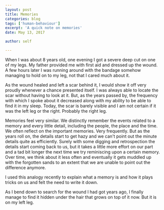 ```yaml
---
layout: post
title: Memories
categories: blog
tags: ['human-behaviour']
excerpt: 'A quick note on memories'
date: May 13, 2017

author: self

---
```


When I was about 8 years old, one evening I got a severe deep cut on
one of my legs. My father provided me with first aid and dressed up
the wound. A few hours later I was running around with the bandage
somehow managing to hold on to my leg, not that I cared much about it.

As the wound healed and left a scar behind it, I would show it off
very proudly whenever a chance presented itself. I was always able
to locate the scar without having to look at it. But, as the years
passed by, the frequency with which I spoke about it decreased along
with my ability to be able to find it in my sleep. Today, the scar is
barely visible and I am not certain if it was the left leg or the
right. Probably the right leg.

Memories feel very similar. We distinctly remember the events related
to a memory and every little detail, including the people, the place
and the time. We often reflect on the important memories. Very
frequently. But as the years roll on, the details start to get hazy
and we can't point out the minute details quite as efficiently. Surely
with some digging and retrospection the details start coming back to
us, but it takes a little more effort on our part and a tad bit longer
the next time we try reminiscing upon a certain memory. Over time, we
think about it less often and eventually it gets muddled up with the
forgotten sands to an extent that we are unable to point out the
difference anymore.

I used this analogy recently to explain what a memory is and how it
plays tricks on us and felt the need to write it down.

As I bend down to search for the wound I had got years ago, I finally
manage to find it hidden under the hair that grows on top of it
now. But it is on my left leg.
